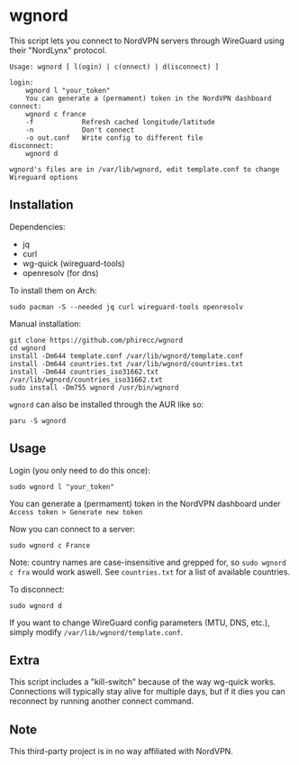 # wgnord
This script lets you connect to NordVPN servers through WireGuard using their "NordLynx" protocol.

```
Usage: wgnord [ l(ogin) | c(onnect) | d(isconnect) ]

login:
    wgnord l "your_token"
    You can generate a (permament) token in the NordVPN dashboard
connect:
    wgnord c france
    -f            Refresh cached longitude/latitude
    -n            Don't connect
    -o out.conf   Write config to different file
disconnect:
    wgnord d

wgnord's files are in /var/lib/wgnord, edit template.conf to change Wireguard options
```

## Installation

Dependencies: 

- jq
- curl
- wg-quick (wireguard-tools)
- openresolv (for dns)

To install them on Arch:
```
sudo pacman -S --needed jq curl wireguard-tools openresolv
```

Manual installation:
```
git clone https://github.com/phirecc/wgnord
cd wgnord
install -Dm644 template.conf /var/lib/wgnord/template.conf
install -Dm644 countries.txt /var/lib/wgnord/countries.txt
install -Dm644 countries_iso31662.txt /var/lib/wgnord/countries_iso31662.txt
sudo install -Dm755 wgnord /usr/bin/wgnord
```

`wgnord` can also be installed through the AUR like so:
```
paru -S wgnord
```

## Usage
Login (you only need to do this once):
```
sudo wgnord l "your_token"
```

You can generate a (permament) token in the NordVPN dashboard under `Access token > Generate new
token`

Now you can connect to a server:
```
sudo wgnord c France
```

Note: country names are case-insensitive and grepped for, so `sudo wgnord c fra` would work aswell. See `countries.txt` for a list of available countries.

To disconnect:
```
sudo wgnord d
```

If you want to change WireGuard config parameters (MTU, DNS, etc.), simply modify `/var/lib/wgnord/template.conf`.

## Extra
This script includes a "kill-switch" because of the way wg-quick works. Connections will typically stay alive for multiple days, but if it dies you can reconnect by running another connect command.

## Note
This third-party project is in no way affiliated with NordVPN.
